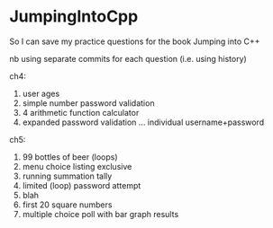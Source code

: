 # JumpingIntoCpp
So I can save my practice questions for the book Jumping into C++

nb using separate commits for each question (i.e. using history)

ch4: 
  1. user ages
  2. simple number password validation
  3. 4 arithmetic function calculator
  4. expanded password validation ... individual username+password

ch5:
  1. 99 bottles of beer (loops)
  2. menu choice listing exclusive
  3. running summation tally
  4. limited (loop) password attempt
  5. blah
  6. first 20 square numbers
  7. multiple choice poll with bar graph results
